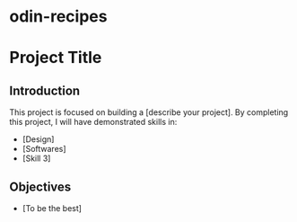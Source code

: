# odin-recipes

# Project Title

## Introduction
This project is focused on building a [describe your project]. By completing this project, I will have demonstrated skills in:
- [Design]
- [Softwares]
- [Skill 3]

## Objectives
- [To be the best]

